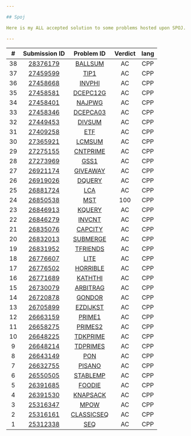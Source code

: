 ```yaml
---

## Spoj

Here is my ALL accepted solution to some problems hosted upon SPOJ.

---
```

| # | Submission ID | Problem ID | Verdict | lang |
|:-:| :-----------: | :--------: | :-----: | :--: |
| 38 | [28376179](solutions/BALLSUM.cpp) | [BALLSUM](https://www.spoj.com/problems/BALLSUM) | AC | CPP |
| 37 | [27459599](solutions/TIP1.cpp) | [TIP1](https://www.spoj.com/problems/TIP1) | AC | CPP |
| 36 | [27458668](solutions/INVPHI.cpp) | [INVPHI](https://www.spoj.com/problems/INVPHI) | AC | CPP |
| 35 | [27458581](solutions/DCEPC12G.cpp) | [DCEPC12G](https://www.spoj.com/problems/DCEPC12G) | AC | CPP |
| 34 | [27458401](solutions/NAJPWG.cpp) | [NAJPWG](https://www.spoj.com/problems/NAJPWG) | AC | CPP |
| 33 | [27458346](solutions/DCEPCA03.cpp) | [DCEPCA03](https://www.spoj.com/problems/DCEPCA03) | AC | CPP |
| 32 | [27449453](solutions/DIVSUM.cpp) | [DIVSUM](https://www.spoj.com/problems/DIVSUM) | AC | CPP |
| 31 | [27409258](solutions/ETF.cpp) | [ETF](https://www.spoj.com/problems/ETF) | AC | CPP |
| 30 | [27365921](solutions/LCMSUM.cpp) | [LCMSUM](https://www.spoj.com/problems/LCMSUM) | AC | CPP |
| 29 | [27275155](solutions/CNTPRIME.cpp) | [CNTPRIME](https://www.spoj.com/problems/CNTPRIME) | AC | CPP |
| 28 | [27273969](solutions/GSS1.cpp) | [GSS1](https://www.spoj.com/problems/GSS1) | AC | CPP |
| 27 | [26921174](solutions/GIVEAWAY.cpp) | [GIVEAWAY](https://www.spoj.com/problems/GIVEAWAY) | AC | CPP |
| 26 | [26919026](solutions/DQUERY.cpp) | [DQUERY](https://www.spoj.com/problems/DQUERY) | AC | CPP |
| 25 | [26881724](solutions/LCA.cpp) | [LCA](https://www.spoj.com/problems/LCA) | AC | CPP |
| 24 | [26850538](solutions/MST.cpp) | [MST](https://www.spoj.com/problems/MST) | 100 | CPP |
| 23 | [26846913](solutions/KQUERY.cpp) | [KQUERY](https://www.spoj.com/problems/KQUERY) | AC | CPP |
| 22 | [26846279](solutions/INVCNT.cpp) | [INVCNT](https://www.spoj.com/problems/INVCNT) | AC | CPP |
| 21 | [26835076](solutions/CAPCITY.cpp) | [CAPCITY](https://www.spoj.com/problems/CAPCITY) | AC | CPP |
| 20 | [26832013](solutions/SUBMERGE.cpp) | [SUBMERGE](https://www.spoj.com/problems/SUBMERGE) | AC | CPP |
| 19 | [26831952](solutions/TFRIENDS.cpp) | [TFRIENDS](https://www.spoj.com/problems/TFRIENDS) | AC | CPP |
| 18 | [26776607](solutions/LITE.cpp) | [LITE](https://www.spoj.com/problems/LITE) | AC | CPP |
| 17 | [26776502](solutions/HORRIBLE.cpp) | [HORRIBLE](https://www.spoj.com/problems/HORRIBLE) | AC | CPP |
| 16 | [26771689](solutions/KATHTHI.cpp) | [KATHTHI](https://www.spoj.com/problems/KATHTHI) | AC | CPP |
| 15 | [26730079](solutions/ARBITRAG.cpp) | [ARBITRAG](https://www.spoj.com/problems/ARBITRAG) | AC | CPP |
| 14 | [26720878](solutions/GONDOR.cpp) | [GONDOR](https://www.spoj.com/problems/GONDOR) | AC | CPP |
| 13 | [26705899](solutions/EZDIJKST.cpp) | [EZDIJKST](https://www.spoj.com/problems/EZDIJKST) | AC | CPP |
| 12 | [26663159](solutions/PRIME1.cpp) | [PRIME1](https://www.spoj.com/problems/PRIME1) | AC | CPP |
| 11 | [26658275](solutions/PRIMES2.cpp) | [PRIMES2](https://www.spoj.com/problems/PRIMES2) | AC | CPP |
| 10 | [26648225](solutions/TDKPRIME.cpp) | [TDKPRIME](https://www.spoj.com/problems/TDKPRIME) | AC | CPP |
| 9 | [26648214](solutions/TDPRIMES.cpp) | [TDPRIMES](https://www.spoj.com/problems/TDPRIMES) | AC | CPP |
| 8 | [26643149](solutions/PON.cpp) | [PON](https://www.spoj.com/problems/PON) | AC | CPP |
| 7 | [26632755](solutions/PISANO.cpp) | [PISANO](https://www.spoj.com/problems/PISANO) | AC | CPP |
| 6 | [26550505](solutions/STABLEMP.cpp) | [STABLEMP](https://www.spoj.com/problems/STABLEMP) | AC | CPP |
| 5 | [26391685](solutions/FOODIE.cpp) | [FOODIE](https://www.spoj.com/problems/FOODIE) | AC | CPP |
| 4 | [26391530](solutions/KNAPSACK.cpp) | [KNAPSACK](https://www.spoj.com/problems/KNAPSACK) | AC | CPP |
| 3 | [25316347](solutions/MPOW.cpp) | [MPOW](https://www.spoj.com/problems/MPOW) | AC | CPP |
| 2 | [25316161](solutions/CLASSICSEQ.cpp) | [CLASSICSEQ](https://www.spoj.com/problems/CLASSICSEQ) | AC | CPP |
| 1 | [25312338](solutions/SEQ.cpp) | [SEQ](https://www.spoj.com/problems/SEQ) | AC | CPP |
